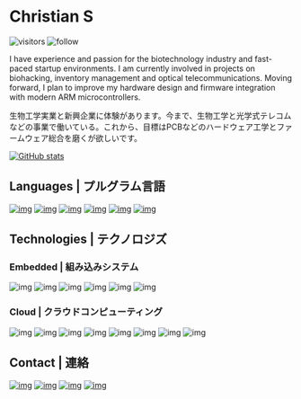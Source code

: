 # Christian S
![visitors](https://visitor-badge.laobi.icu/badge?page_id=ztnel.visitor-badge)
![follow](https://img.shields.io/github/followers/ztnel.svg?style=social&label=Following&maxAge=2592000)

I have experience and passion for the biotechnology industry and fast-paced startup environments. I am currently involved in projects on biohacking, inventory management and optical telecommunications. Moving forward, I plan to improve my hardware design and firmware integration with modern ARM microcontrollers.

生物工学実業と新興企業に体験があります。今まで、生物工学と光学式テレコムなどの事業で働いている。これから、目標はPCBなどのハードウェア工学とファームウェア総合を磨くが欲しいです。

[![GitHub stats](https://github-readme-stats.vercel.app/api?username=ztnel&theme=github_dark&show_icons=t)](https://github.com/ztnel/github-readme-stats)

## Languages | プルグラム言語
[![img](https://img.shields.io/badge/C%2B%2B-00599C?style=for-the-badge&logo=c%2B%2B&logoColor=white)](https://github.com/Incuvers/macro-logger) [![img](https://img.shields.io/badge/C-00599C?style=for-the-badge&logo=c&logoColor=white)](https://github.com/ztnel/operating-systems) [![img](https://img.shields.io/badge/Python-3776AB?style=for-the-badge&logo=python&logoColor=white)](https://github.com/Incuvers/iris) [![img](https://img.shields.io/badge/GNU%20Bash-4EAA25?style=for-the-badge&logo=GNU%20Bash&logoColor=white)](https://github.com/Incuvers/train-classifier) [![img](https://img.shields.io/badge/TypeScript-007ACC?style=for-the-badge&logo=typescript&logoColor=white)](https://github.com/Masterbomb/api) [![img](https://img.shields.io/badge/Vue.js-35495E?style=for-the-badge&logo=vuedotjs&logoColor=4FC08D)](https://github.com/Masterbomb/client)

## Technologies | テクノロジズ
### Embedded | 組み込みシステム
![img](https://img.shields.io/badge/Arduino-00979D?style=for-the-badge&logo=Arduino&logoColor=white) ![img](https://img.shields.io/badge/Raspberry%20Pi-A22846?style=for-the-badge&logo=Raspberry%20Pi&logoColor=white) ![img](https://img.shields.io/badge/rabbitmq-%23FF6600.svg?&style=for-the-badge&logo=rabbitmq&logoColor=white) ![img](https://img.shields.io/badge/Linux-FCC624?style=for-the-badge&logo=linux&logoColor=black) ![img](https://img.shields.io/badge/Docker-2CA5E0?style=for-the-badge&logo=docker&logoColor=white) ![img](https://img.shields.io/badge/VIM-%2311AB00.svg?&style=for-the-badge&logo=vim&logoColor=white)

### Cloud | クラウドコンピューティング
![img](https://img.shields.io/badge/kubernetes-326ce5.svg?&style=for-the-badge&logo=kubernetes&logoColor=white) ![img](https://img.shields.io/badge/Flask-000000?style=for-the-badge&logo=flask&logoColor=white) ![img](https://img.shields.io/badge/Amazon_AWS-FF9900?style=for-the-badge&logo=amazonaws&logoColor=white) ![img](https://img.shields.io/badge/Ansible-000000?style=for-the-badge&logo=ansible&logoColor=white) ![img](https://img.shields.io/badge/GitHub_Actions-2088FF?style=for-the-badge&logo=github-actions&logoColor=white) ![img](https://img.shields.io/badge/PostgreSQL-316192?style=for-the-badge&logo=postgresql&logoColor=white) ![img](https://img.shields.io/badge/MongoDB-white?style=for-the-badge&logo=mongodb&logoColor=4EA94B) ![img](https://img.shields.io/badge/Node.js-339933?style=for-the-badge&logo=nodedotjs&logoColor=white)

## Contact | 連絡
[![img](https://img.shields.io/badge/LinkedIn-0077B5?style=for-the-badge&logo=linkedin&logoColor=white)](https://linkedin.com/in/christian-sargusingh) <a href="mailto:christian@leapsystems.online?">![img](https://img.shields.io/badge/Microsoft_Outlook-0078D4?style=for-the-badge&logo=microsoft-outlook&logoColor=white)</a> [![img](https://img.shields.io/badge/Discord-7289DA?style=for-the-badge&logo=discord&logoColor=white)](https://discord.gg/Ft229PDrxF) [![img](https://img.shields.io/badge/Discord-7289DA?style=for-the-badge&logo=discord&logoColor=white)](https://discord.gg/vEdPyVk)
